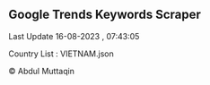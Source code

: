 

## Google Trends Keywords Scraper 
 
Last Update 16-08-2023 , 07:43:05

Country List :
VIETNAM.json



© Abdul Muttaqin 
